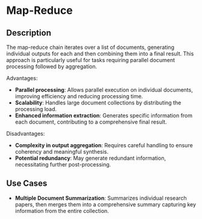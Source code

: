 # Map-Reduce

## Description

The map-reduce chain iterates over a list of documents, generating individual outputs for each and then combining them into a final result. This approach is particularly useful for tasks requiring parallel document processing followed by aggregation.

Advantages:

- **Parallel processing**: Allows parallel execution on individual documents, improving efficiency and reducing processing time.
- **Scalability**: Handles large document collections by distributing the processing load.
- **Enhanced information extraction**: Generates specific information from each document, contributing to a comprehensive final result.

Disadvantages:

- **Complexity in output aggregation**: Requires careful handling to ensure coherency and meaningful synthesis.
- **Potential redundancy**: May generate redundant information, necessitating further post-processing.

## Use Cases

- **Multiple Document Summarization**: Summarizes individual research papers, then merges them into a comprehensive summary capturing key information from the entire collection.

